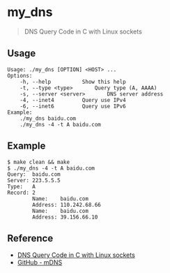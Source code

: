 # my_dns
> DNS Query Code in C with Linux sockets

## Usage
```
Usage: ./my_dns [OPTION] <HOST> ...
Options:
	-h, --help			Show this help
	-t, --type <type>		Query type (A, AAAA)
	-s, --server <server>		DNS server address
	-4, --inet4			Query use IPv4
	-6, --inet6			Query use IPv6
Example:
	./my_dns baidu.com
	./my_dns -4 -t A baidu.com
```
## Example
```
$ make clean && make
$ ./my_dns -4 -t A baidu.com
Query:  baidu.com
Server: 223.5.5.5
Type:   A
Record: 2
        Name:    baidu.com
        Address: 110.242.68.66
        Name:    baidu.com
        Address: 39.156.66.10
```

## Reference
* [DNS Query Code in C with Linux sockets](https://www.binarytides.com/dns-query-code-in-c-with-linux-sockets/)
* [GitHub - mDNS](https://github.com/mjansson/mdns)
